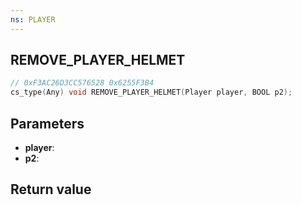 ```yaml
---
ns: PLAYER
---
```

## REMOVE_PLAYER_HELMET

```c
// 0xF3AC26D3CC576528 0x6255F3B4
cs_type(Any) void REMOVE_PLAYER_HELMET(Player player, BOOL p2);
```

## Parameters
* **player**: 
* **p2**: 

## Return value

